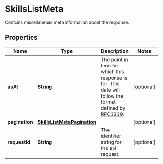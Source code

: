 

# SkillsListMeta

Contains miscellaneous meta information about the response.

## Properties

| Name | Type | Description | Notes |
|------------ | ------------- | ------------- | -------------|
|**asAt** | **String** | The point in time for which this response is for. This date will follow the format defined by [RFC3339](https://tools.ietf.org/html/rfc3339#section-5.6). |  [optional] |
|**pagination** | [**SkillsListMetaPagination**](SkillsListMetaPagination.md) |  |  [optional] |
|**requestId** | **String** | The identifier string for the api request. |  [optional] |



